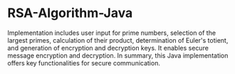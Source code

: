 # RSA-Algorithm-Java
Implementation includes user input for prime numbers, selection of the largest primes, calculation of their product, determination of Euler's totient, and generation of encryption and decryption keys. It enables secure message encryption and decryption. In summary, this Java implementation offers key functionalities for secure communication.
